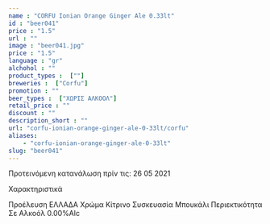 ```yaml
---
name : "CORFU Ionian Orange Ginger Ale 0.33lt"
id : "beer041"
price : "1.5"
url : ""
image : "beer041.jpg"
price : "1.5"
language : "gr"
alchohol : ""
product_types :  [""]
breweries :  ["Corfu"]
promotion : ""
beer_types :  ["ΧΩΡΙΣ ΑΛΚΟΟΛ"]
retail_price : ""
discount : ""
description_short : ""
url: "corfu-ionian-orange-ginger-ale-0-33lt/corfu"
aliases: 
    - "corfu-ionian-orange-ginger-ale-0-33lt"
slug: "beer041"
---
```


Προτεινόμενη κατανάλωση πρίν τις: 26 05 2021

Χαρακτηριστικά

Προέλευση
ΕΛΛΑΔΑ
Χρώμα
Κίτρινο
Συσκευασία
Μπουκάλι
Περιεκτικότητα Σε Αλκοόλ
0.00%Alc
